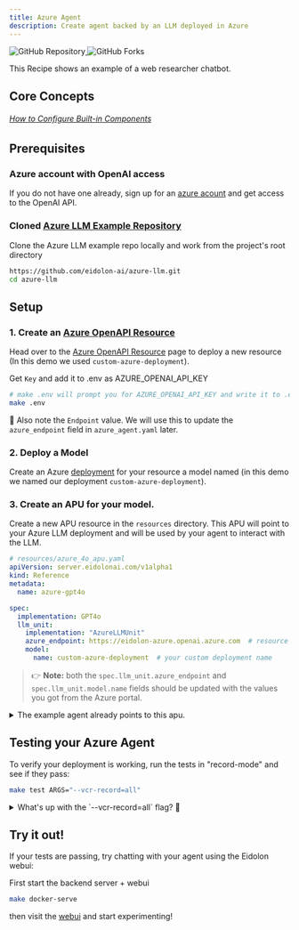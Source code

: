 ```yaml
---
title: Azure Agent
description: Create agent backed by an LLM deployed in Azure
---
```


<div>
  <a href="https://github.com/eidolon-ai/azure-llm">
    <img style="display: inline-block;" alt="GitHub Repository" src="https://img.shields.io/badge/eidolon-azure-llm?style=flat&logo=github">
  </a>
  <a href="https://github.com/eidolon-ai/azure-llm/fork">
    <img style="display: inline-block;" alt="GitHub Forks" src="https://img.shields.io/badge/fork-grey?style=flat&logo=forgejo&logoColor=white">
  </a>
</div>


This Recipe shows an example of a web researcher chatbot. 

## Core Concepts
###### [How to Configure Built-in Components](/docs/howto/configure_builtins)

## Prerequisites
### Azure account with OpenAI access
If you do not have one already, sign up for an [azure acount](https://azure.microsoft.com/en-us/products/ai-services/openai-service) and get access to the OpenAI API.

### Cloned [Azure LLM Example Repository](https://github.com/eidolon-ai/azure-llm)
Clone the Azure LLM example repo locally and work from the project's root directory
```bash
https://github.com/eidolon-ai/azure-llm.git
cd azure-llm
```

## Setup
### 1. Create an [Azure OpenAPI Resource](https://ai.azure.com/resource)
Head over to the [Azure OpenAPI Resource](https://ai.azure.com/resource) page to deploy a new resource (In this demo we used `custom-azure-deployment`).

Get `Key` and add it to .env as AZURE_OPENAI_API_KEY

```bash
# make .env will prompt you for AZURE_OPENAI_API_KEY and write it to .env
make .env
```

🚨 Also note the `Endpoint` value. We will use this to update the `azure_endpoint` field in `azure_agent.yaml` later.

### 2. Deploy a Model
Create an Azure [deployment](https://ai.azure.com/resource/deployments) for your resource a model named (in this demo we named our deployment `custom-azure-deployment`).

### 3. Create an APU for your model.
Create a new APU resource in the `resources` directory. This APU will point to your Azure LLM deployment and will be used by your agent to interact with the LLM.

```yaml
# resources/azure_4o_apu.yaml
apiVersion: server.eidolonai.com/v1alpha1
kind: Reference
metadata:
  name: azure-gpt4o

spec:
  implementation: GPT4o
  llm_unit:
    implementation: "AzureLLMUnit"
    azure_endpoint: https://eidolon-azure.openai.azure.com  # resource azure endpoint
    model:
      name: custom-azure-deployment  # your custom deployment name
```

> 👉 **Note:** both the `spec.llm_unit.azure_endpoint` and `spec.llm_unit.model.name` fields should be updated with the values you got from the Azure portal.

<details>
<summary>The example agent already points to this apu.</summary>

```yaml
# resources/azure_agent.yaml
apiVersion: server.eidolonai.com/v1alpha1
kind: Agent
metadata:
   name: hello-world

spec:
   implementation: SimpleAgent
   apu:
      implementation: azure-gpt4o  # points to your apu resource
```
</details>

## Testing your Azure Agent
To verify your deployment is working, run the tests in "record-mode" and see if they pass:
```bash
make test ARGS="--vcr-record=all"
```

<details>
<summary>What's up with the `--vcr-record=all` flag? 🤔</summary>

> Eidolon is designed so that you can write cheap, fast, and deterministic tests by leveraging pyvcr.
>
> This records http request/responses between test runs so that subsequent calls never actually need to
go to your llm. These recordings are stored as `cassette` files.
>
> This is normally great, but it does mean that when you change your config these cassettes are no longer valid.
> `--vcr-record=all` tells pyvcr to ignore existing recordings and re-record them again using real http requests.
</details>


## Try it out!
If your tests are passing, try chatting with your agent using the Eidolon webui:

First start the backend server + webui
```bash
make docker-serve
```

then visit the [webui](http://localhost:3000/) and start experimenting!


